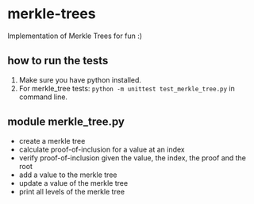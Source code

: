 # merkle-trees
Implementation of Merkle Trees for fun :)

## how to run the tests
1. Make sure you have python installed.
2. For merkle_tree tests: `python -m unittest test_merkle_tree.py` in command line.

## module merkle_tree.py
- create a merkle tree
- calculate proof-of-inclusion for a value at an index
- verify proof-of-inclusion given the value, the index, the proof and the root
- add a value to the merkle tree
- update a value of the merkle tree
- print all levels of the merkle tree
